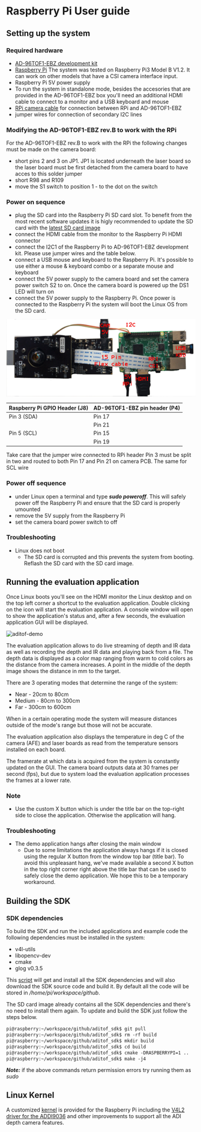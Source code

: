 # Raspberry Pi User guide

## Setting up the system

### Required hardware
- [AD-96TOF1-EBZ development kit](https://www.analog.com/en/design-center/evaluation-hardware-and-software/evaluation-boards-kits/ad-96tof1-ebz.html)
- [Raspberry Pi](https://www.raspberrypi.org/products/) The system was tested on Raspberry Pi3 Model B V1.2. It can work on other models that have a CSI camera interface input.
- Raspberry Pi 5V power supply
- To run the system in standalone mode, besides the accesories that are provided in the AD-96TOF1-EBZ box you'll need an additional HDMI cable to connect to a monitor and a USB keyboard and mouse
- [RPi camera cable](https://www.adafruit.com/product/2087) for connection between RPi and AD-96TOF1-EBZ
- jumper wires for connection of secondary I2C lines

### Modifying the AD-96TOF1-EBZ rev.B to work with the RPi
For the AD-96TOF1-EBZ rev.B to work with the RPi the following changes must be made on the camera board:
 - short pins 2 and 3 on JP1. JP1 is located underneath the laser board so the laser board must be first detached from the camera board to have acces to this solder jumper
 - short R98 and R109
 - move the S1 switch to position 1 - to the dot on the switch

### Power on sequence
- plug the SD card into the Raspberry Pi SD card slot. To benefit from the most recent software updates it is higly recommended to update the SD card with the [latest SD card image](https://github.com/analogdevicesinc/aditof_sdk#supported-embedded-platforms)
- connect the HDMI cable from the monitor to the Raspberry Pi HDMI connector
- connect the I2C1 of the Raspberry Pi to AD-96TOF1-EBZ development kit. Please use jumper wires and the table below.
- connect a USB mouse and keyboard to the Raspberry Pi. It's possible to use either a mouse & keyboard combo or a separate mouse and keyboard
- connect the 5V power supply to the camera board and set the camera power switch S2 to on. Once the camera board is powered up the DS1 LED will turn on
- connect the 5V power supply to the Raspberry Pi. Once power is connected to the Raspberry Pi the system will boot the Linux OS from the SD card.

![RPi connections](https://github.com/analogdevicesinc/aditof_sdk/blob/master/doc/img/rpi_standalone.jpg)

| Raspberry Pi GPIO Header (J8) | AD-96TOF1-EBZ pin header (P4) |
| ------------- | ------------- |
|  Pin 3 (SDA)  |     Pin 17    |
|               |     Pin 21    |
|  Pin 5 (SCL)  |     Pin 15    |
|               |     Pin 19    |

Take care that the jumper wire connected to RPi header Pin 3 must be split in two and routed to both Pin 17 and Pin 21 on camera PCB. The same for SCL wire

### Power off sequence
- under Linux open a terminal and type ***sudo poweroff***. This will safely power off the Raspberry Pi and ensure that the SD card is properly umounted
- remove the 5V supply from the Raspberry Pi
- set the camera board power switch to off

### Troubleshooting
- Linux does not boot
  - The SD card is corrupted and this prevents the system from booting. Reflash the SD card with the SD card image.

## Running the evaluation application

Once Linux boots you'll see on the HDMI monitor the Linux desktop and on the top left corner a shortcut to the evaluation application. Double clicking on the icon will start the evaluation application.  A console window will open to show the application's status and, after a few seconds, the evaluation application GUI will be displayed.

![aditof-demo](https://github.com/analogdevicesinc/aditof_sdk/blob/master/doc/img/db410c_aditof_demo.jpg)

The evaluation application allows to do live streaming of depth and IR data as well as recording the depth and IR data and playing back from a file. The depth data is displayed as a color map ranging from warm to cold colors as the distance from the camera increases. A point in the middle of the depth image shows the distance in mm to the target.

There are 3 operating modes that determine the range of the system:
 - Near - 20cm to 80cm
 - Medium - 80cm to 300cm
 - Far - 300cm to 600cm

When in a certain operating mode the system will measure distances outside of the mode's range but those will not be accurate.

The evaluation application also displays the temperature in deg C of the camera (AFE) and laser boards as read from the temperature sensors installed on each board.

The framerate at which data is acquired from the system is constantly updated on the GUI. The camera board outputs data at 30 frames per second (fps), but due to system load the evaluation application processes the frames at a lower rate.

### Note
 - Use the custom X button which is under the title bar on the top-right side to close the application. Otherwise the application will hang.

### Troubleshooting
- The demo application hangs after closing the main window
  - Due to some limitations the application always hangs if it is closed using the regular X button from the window top bar (title bar). To avoid this unpleasant hang, we've made available a second X button in the top right corner right above the title bar that can be used to safely close the demo application. We hope this to be a temporary workaround.

## Building the SDK

### SDK dependencies
To build the SDK and run the included applications and example code the following dependencies must be installed in the system:
 - v4l-utils
 - libopencv-dev
 - cmake
 - glog v0.3.5

This [script](https://github.com/analogdevicesinc/aditof_sdk/blob/master/scripts/raspberrypi3/rpi3_sdk_deps.sh) will get and install all the SDK dependencies and will also download the SDK source code and build it. By default all the code will be stored in */home/pi/workspace/github*.

The SD card image already contains all the SDK dependencies and there's no need to install them again. To update and build the SDK just follow the steps below.

```console
pi@raspberry:~/workspace/github/aditof_sdk$ git pull
pi@raspberry:~/workspace/github/aditof_sdk$ rm -rf build
pi@raspberry:~/workspace/github/aditof_sdk$ mkdir build
pi@raspberry:~/workspace/github/aditof_sdk$ cd build
pi@raspberry:~/workspace/github/aditof_sdk$ cmake -DRASPBERRYPI=1 ..
pi@raspberry:~/workspace/github/aditof_sdk$ make -j4
```
***Note:*** if the above commands return permission errors try running them as *sudo*

## Linux Kernel
A customized [kernel](https://github.com/analogdevicesinc/linux/tree/adi-4.19.0) is provided for the Raspberry Pi including the [V4L2 driver for the ADDI9036](https://github.com/analogdevicesinc/linux/blob/adi-4.19.0/drivers/media/i2c/addi9036.c) and other improvements to support all the ADI depth camera features.

